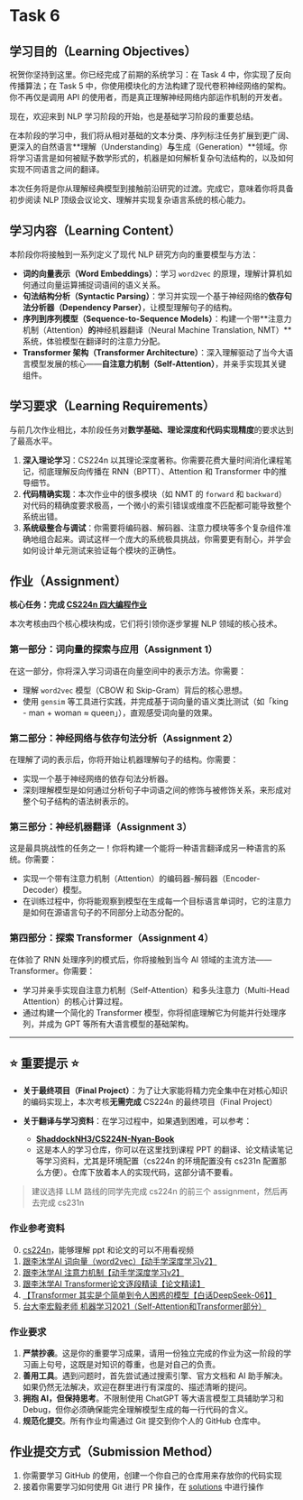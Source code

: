 # Task 6

## 学习目的（Learning Objectives）

祝贺你坚持到这里。你已经完成了前期的系统学习：在 Task 4 中，你实现了反向传播算法；在 Task 5 中，你使用模块化的方法构建了现代卷积神经网络的架构。你不再仅是调用 API 的使用者，而是真正理解神经网络内部运作机制的开发者。

现在，欢迎来到 NLP 学习阶段的开始，也是基础学习阶段的重要总结。

在本阶段的学习中，我们将从相对基础的文本分类、序列标注任务扩展到更广阔、更深入的自然语言**理解（Understanding）**与**生成（Generation）**领域。你将学习语言是如何被赋予数学形式的，机器是如何解析复杂句法结构的，以及如何实现不同语言之间的翻译。

本次任务将是你从理解经典模型到接触前沿研究的过渡。完成它，意味着你将具备初步阅读 NLP 顶级会议论文、理解并实现复杂语言系统的核心能力。

## 学习内容（Learning Content）

本阶段你将接触到一系列定义了现代 NLP 研究方向的重要模型与方法：

* **词的向量表示（Word Embeddings）**：学习 `word2vec` 的原理，理解计算机如何通过向量运算捕捉词语间的语义关系。
* **句法结构分析（Syntactic Parsing）**：学习并实现一个基于神经网络的**依存句法分析器（Dependency Parser）**，让模型理解句子的结构。
* **序列到序列模型（Sequence-to-Sequence Models）**：构建一个带**注意力机制（Attention）**的**神经机器翻译（Neural Machine Translation, NMT）**系统，体验模型在翻译时的注意力分配。
* **Transformer 架构（Transformer Architecture）**：深入理解驱动了当今大语言模型发展的核心——**自注意力机制（Self-Attention）**，并亲手实现其关键组件。

## 学习要求（Learning Requirements）

与前几次作业相比，本阶段任务对**数学基础、理论深度和代码实现精度**的要求达到了最高水平。

1. **深入理论学习**：CS224n 以其理论深度著称。你需要花费大量时间消化课程笔记，彻底理解反向传播在 RNN（BPTT）、Attention 和 Transformer 中的推导细节。
2. **代码精确实现**：本次作业中的很多模块（如 NMT 的 `forward` 和 `backward`）对代码的精确度要求极高，一个微小的索引错误或维度不匹配都可能导致整个系统出错。
3. **系统级整合与调试**：你需要将编码器、解码器、注意力模块等多个复杂组件准确地组合起来。调试这样一个庞大的系统极具挑战，你需要更有耐心，并学会如何设计单元测试来验证每个模块的正确性。

## 作业（Assignment）

**核心任务：完成 [CS224n 四大编程作业](https://web.stanford.edu/class/cs224n/)**

本次考核由四个核心模块构成，它们将引领你逐步掌握 NLP 领域的核心技术。

### **第一部分：词向量的探索与应用（Assignment 1）**

在这一部分，你将深入学习词语在向量空间中的表示方法。你需要：

* 理解 `word2vec` 模型（CBOW 和 Skip-Gram）背后的核心思想。
* 使用 `gensim` 等工具进行实践，并完成基于词向量的语义类比测试（如「king - man + woman ≈ queen」），直观感受词向量的效果。

### **第二部分：神经网络与依存句法分析（Assignment 2）**

在理解了词的表示后，你将开始让机器理解句子的结构。你需要：

* 实现一个基于神经网络的依存句法分析器。
* 深刻理解模型是如何通过分析句子中词语之间的修饰与被修饰关系，来形成对整个句子结构的语法树表示的。

### **第三部分：神经机器翻译（Assignment 3）**

这是最具挑战性的任务之一！你将构建一个能将一种语言翻译成另一种语言的系统。你需要：

* 实现一个带有注意力机制（Attention）的编码器-解码器（Encoder-Decoder）模型。
* 在训练过程中，你将能观察到模型在生成每一个目标语言单词时，它的注意力是如何在源语言句子的不同部分上动态分配的。

### **第四部分：探索 Transformer（Assignment 4）**

在体验了 RNN 处理序列的模式后，你将接触到当今 AI 领域的主流方法——Transformer。你需要：

* 学习并亲手实现自注意力机制（Self-Attention）和多头注意力（Multi-Head Attention）的核心计算过程。
* 通过构建一个简化的 Transformer 模型，你将彻底理解它为何能并行处理序列，并成为 GPT 等所有大语言模型的基础架构。

---

## ⭐ 重要提示 ⭐

* **关于最终项目（Final Project）**：为了让大家能将精力完全集中在对核心知识的编码实现上，本次考核**无需完成** CS224n 的最终项目（Final Project）
* **关于翻译与学习资料**：在学习过程中，如果遇到困难，可以参考：

  * **[ShaddockNH3/CS224N-Nyan-Book](https://github.com/ShaddockNH3/CS224N-Nyan-Book)**
  * 这是本人的学习仓库，你可以在这里找到课程 PPT 的翻译、论文精读笔记等学习资料，尤其是环境配置（cs224n 的环境配置没有 cs231n 配置那么方便）。仓库下放着本人的实现代码，这部分请不要看。

> 建议选择 LLM 路线的同学先完成 cs224n 的前三个 assignment，然后再去完成 cs231n

### **作业参考资料**

0. [cs224n](https://www.bilibili.com/video/BV1vQMBz6EvP/?spm_id_from=333.337.search-card.all.click&vd_source=0272bb7dd0d8d9302c55fc082442b9e3)，能够理解 ppt 和论文的可以不用看视频
1. [跟李沐学AI 词向量（word2vec）【动手学深度学习v2】](https://www.bilibili.com/video/BV1sY4y1572C/)
2. [跟李沐学AI 注意力机制【动手学深度学习v2】](https://www.bilibili.com/video/BV1ui4y1j783/)
3. [跟李沐学AI Transformer论文逐段精读【论文精读】](https://www.bilibili.com/video/BV1pu411o7BE/)
4. [【Transformer 其实是个简单到令人困惑的模型【白话DeepSeek-06】】](https://www.bilibili.com/video/BV1C3dqYxE3q/)
5. [台大李宏毅老师 机器学习2021（Self-Attention和Transformer部分）](https://www.bilibili.com/video/BV1JA411X76s?p=65)

### **作业要求**

1. **严禁抄袭**。这是你的重要学习成果，请用一份独立完成的作业为这一阶段的学习画上句号，这既是对知识的尊重，也是对自己的负责。
2. **善用工具**。遇到问题时，首先尝试通过搜索引擎、官方文档和 AI 助手解决。如果仍然无法解决，欢迎在群里进行有深度的、描述清晰的提问。
3. **拥抱 AI，但保持思考**。不限制使用 ChatGPT 等大语言模型工具辅助学习和 Debug，但你必须确保能完全理解模型生成的每一行代码的含义。
4. **规范化提交**。所有作业均需通过 Git 提交到你个人的 GitHub 仓库中。

## 作业提交方式（Submission Method）

1. 你需要学习 GitHub 的使用，创建一个你自己的仓库用来存放你的代码实现
2. 接着你需要学习如何使用 Git 进行 PR 操作，在 [solutions](https://github.com/west2-online-reserve/collection-ai) 中进行操作
